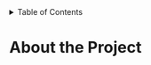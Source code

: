 <details>
<summary>Table of Contents</summary>
1.[About the Project](#about-the-project)
</details>

# About the Project
